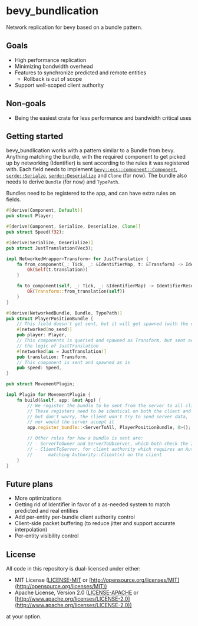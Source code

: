 # bevy_bundlication

Network replication for bevy based on a bundle pattern.

## Goals

- High performance replication
- Minimizing bandwidth overhead
- Features to synchronize predicted and remote entities
    - Rollback is out of scope
- Support well-scoped client authority

## Non-goals

- Being the easiest crate for less performance and bandwidth critical uses

## Getting started

bevy_bundlication works with a pattern similar to a Bundle from bevy. Anything matching the bundle, with the required component to get picked up by networking (Identifier) is sent according to the rules it was registered with. Each field needs to implement [`bevy::ecs::component::Component`](https://docs.rs/bevy/latest/bevy/ecs/component/trait.Component.html), [`serde::Serialze`](https://docs.rs/serde/latest/serde/trait.Serialize.html), [`serde::Deserialize`](https://docs.rs/serde/latest/serde/trait.Deserialize.html) and `Clone` (for now). The bundle also needs to derive `Bundle` (for now) and `TypePath`.

Bundles need to be registered to the app, and can have extra rules on fields.

```rust
#[derive(Component, Default)]
pub struct Player;

#[derive(Component, Serialize, Deserialize, Clone)]
pub struct Speed(f32);

#[derive(Serialize, Deserialize)]
pub struct JustTranslation(Vec3);

impl NetworkedWrapper<Transform> for JustTranslation {
    fn from_component(_: Tick, _: &IdentifierMap, t: &Transform) -> IdentifierResult<Self> {
        Ok(Self(t.translation))
    }

    fn to_component(self, _: Tick, _: &IdentifierMap) -> IdentifierResult<Transform> {
        Ok(Transform::from_translation(self))
    }
}

#[derive(NetworkedBundle, Bundle, TypePath)]
pub struct PlayerPositionBundle {
    // This field doesn't get sent, but it will get spawned (with the default value)
    #[networked(no_send)]
    pub player: Player,
    // This components is queried and spawned as Transform, but sent according to
    // the logic of JustTranslation
    #[networked(as = JustTranslation)]
    pub translation: Transform,
    // This component is sent and spawned as is
    pub speed: Speed,
}

pub struct MovementPlugin;

impl Plugin for MovementPlugin {
    fn build(&self, app: &mut App) {
        // We register the bundle to be sent from the server to all clients.
        // These registers need to be identical on both the client and server.
        // but don't worry, the client won't try to send server data,
        // nor would the server accept it
        app.register_bundle::<ServerToAll, PlayerPositionBundle, 0>();

        // Other rules for how a bundle is sent are:
        // - ServerToOwner and ServerToObserver, which both check the Identifier (or Owner, if it exists)
        // - ClientToServer, for client authority which requires an Authority::Free or
        //      matching Authority::Client(x) on the client
    }
}
```

## Future plans

- More optimizations
- Getting rid of Identifier in favor of a as-needed system to match predicted and real entities
- Add per-entity per-bundle client authority control
- Client-side packet buffering (to reduce jitter and support accurate interpolation)
- Per-entity visibility control

## License

All code in this repository is dual-licensed under either:

* MIT License ([LICENSE-MIT](LICENSE-MIT) or [http://opensource.org/licenses/MIT](http://opensource.org/licenses/MIT))
* Apache License, Version 2.0 ([LICENSE-APACHE](LICENSE-APACHE) or [http://www.apache.org/licenses/LICENSE-2.0](http://www.apache.org/licenses/LICENSE-2.0))

at your option.
